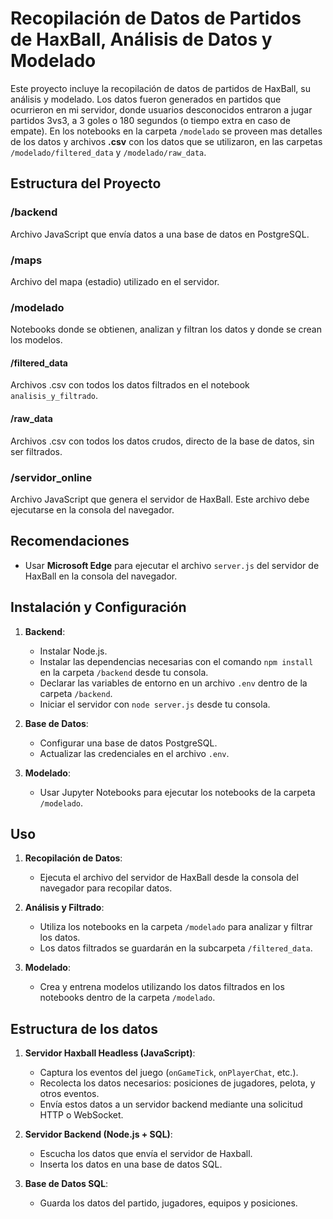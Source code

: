 # Recopilación de Datos de Partidos de HaxBall, Análisis de Datos y Modelado

Este proyecto incluye la recopilación de datos de partidos de HaxBall, su análisis y modelado. 
Los datos fueron generados en partidos que ocurrieron en mi servidor, donde usuarios desconocidos entraron a jugar partidos 3vs3, a 3 goles o 180 segundos (o tiempo extra en caso de empate).
En los notebooks en la carpeta `/modelado` se proveen mas detalles de los datos y archivos **.csv** con los datos que se utilizaron, en las carpetas `/modelado/filtered_data` y `/modelado/raw_data`.

## Estructura del Proyecto

### /backend
Archivo JavaScript que envía datos a una base de datos en PostgreSQL.

### /maps
Archivo del mapa (estadio) utilizado en el servidor.

### /modelado
Notebooks donde se obtienen, analizan y filtran los datos y donde se crean los modelos.

#### /filtered_data
Archivos .csv con todos los datos filtrados en el notebook `analisis_y_filtrado`.

#### /raw_data
Archivos .csv con todos los datos crudos, directo de la base de datos, sin ser filtrados.

### /servidor_online
Archivo JavaScript que genera el servidor de HaxBall. Este archivo debe ejecutarse en la consola del navegador.

## Recomendaciones

- Usar **Microsoft Edge** para ejecutar el archivo `server.js` del servidor de HaxBall en la consola del navegador.

## Instalación y Configuración

1. **Backend**:
   - Instalar Node.js.
   - Instalar las dependencias necesarias con el comando `npm install` en la carpeta `/backend` desde tu consola.
   - Declarar las variables de entorno en un archivo `.env` dentro de la carpeta `/backend`.
   - Iniciar el servidor con `node server.js` desde tu consola.

2. **Base de Datos**:
   - Configurar una base de datos PostgreSQL.
   - Actualizar las credenciales en el archivo `.env`.

3. **Modelado**:
   - Usar Jupyter Notebooks para ejecutar los notebooks de la carpeta `/modelado`.

## Uso

1. **Recopilación de Datos**:
   - Ejecuta el archivo del servidor de HaxBall desde la consola del navegador para recopilar datos.
   
2. **Análisis y Filtrado**:
   - Utiliza los notebooks en la carpeta `/modelado` para analizar y filtrar los datos.
   - Los datos filtrados se guardarán en la subcarpeta `/filtered_data`.

3. **Modelado**:
   - Crea y entrena modelos utilizando los datos filtrados en los notebooks dentro de la carpeta `/modelado`.

## Estructura de los datos
1. **Servidor Haxball Headless (JavaScript)**:
   - Captura los eventos del juego (`onGameTick`, `onPlayerChat`, etc.).
   - Recolecta los datos necesarios: posiciones de jugadores, pelota, y otros eventos.
   - Envía estos datos a un servidor backend mediante una solicitud HTTP o WebSocket.

2. **Servidor Backend (Node.js + SQL)**:
   - Escucha los datos que envía el servidor de Haxball.
   - Inserta los datos en una base de datos SQL.

3. **Base de Datos SQL**:
   - Guarda los datos del partido, jugadores, equipos y posiciones.
  








